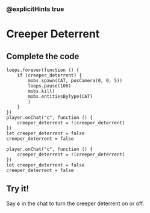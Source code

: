 ### @explicitHints true

# Creeper Deterrent

## Complete the code

```blocks
loops.forever(function () {
    if (creeper_deterrent) {
        mobs.spawn(CAT, posCamera(0, 0, 5))
        loops.pause(100)
        mobs.kill(
        mobs.entitiesByType(CAT)
        )
    }
})
player.onChat("c", function () {
    creeper_deterrent = !(creeper_deterrent)
})
let creeper_deterrent = false
creeper_deterrent = false
```

```template
player.onChat("c", function () {
    creeper_deterrent = !(creeper_deterrent)
})
let creeper_deterrent = false
creeper_deterrent = false
```

## Try it!

Say **c** in the chat to turn the creeper deterrent on or off.